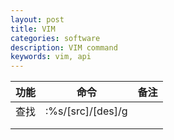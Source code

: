 ```yaml
---
layout: post
title: VIM
categories: software
description: VIM command
keywords: vim, api
---
```




| 功能 | 命令              | 备注 |
| ---- | ----------------- | ---- |
| 查找 | :%s/[src]/[des]/g |      |
|      |                   |      |
|      |                   |      |

